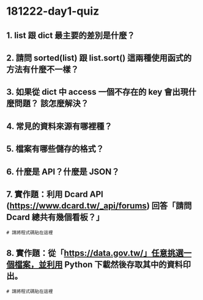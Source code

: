 # 181222-day1-quiz

## 1. list 跟 dict 最主要的差別是什麼？

## 2. 請問 sorted(list) 跟 list.sort() 這兩種使用函式的方法有什麼不一樣？

## 3. 如果從 dict 中 access 一個不存在的 key 會出現什麼問題？ 該怎麼解決？

## 4. 常見的資料來源有哪裡種？

## 5. 檔案有哪些儲存的格式？

## 6. 什麼是 API？什麼是 JSON？

## 7. 實作題：利用 Dcard API (https://www.dcard.tw/_api/forums) 回答「請問 Dcard 總共有幾個看板？」

```
# 請將程式碼貼在這裡
```

## 8. 實作題：從「https://data.gov.tw/」任意挑選一個檔案，並利用 Python 下載然後存取其中的資料印出。

```
# 請將程式碼貼在這裡
```




